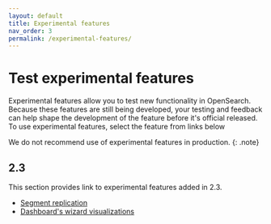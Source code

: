 ```yaml
---
layout: default
title: Experimental features
nav_order: 3
permalink: /experimental-features/
---
```


# Test experimental features

Experimental features allow you to test new functionality in OpenSearch. Because these features are still being developed, your testing and feedback can help shape the development of the feature before it's official released. To use experimental features, select the feature from links below

We do not recommend use of experimental features in production.
{: .note}

## 2.3

This section provides link to experimental features added in 2.3.

- [Segment replication]({{site.url}}{{site.baseurl}}/opensearch/segment-replication/)
- [Dashboard's wizard visualizations]({{site.url}}{{site.baseurl}}/dashboards/drag-drop-wizard/)